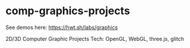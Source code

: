 # comp-graphics-projects

See demos here: https://hwt.sh/labs/graphics

2D/3D Computer Graphic Projects 
Tech: OpenGL, WebGL, three.js, glitch


